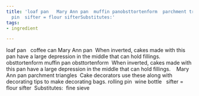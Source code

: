 ```yaml
---
title: 'loaf pan   Mary Ann pan  muffin panobsttortenform  parchment triangles  rolling
  pin  sifter = flour sifterSubstitutes:'
tags:
- ingredient

---
```

loaf pan   coffee can Mary Ann pan  When inverted, cakes made with this pan have a large depression in the middle that can hold fillings. obsttortenform muffin pan obsttortenform  When inverted, cakes made with this pan have a large depression in the middle that can hold fillings.    Mary Ann pan parchment triangles  Cake decorators use these along with decorating tips to make decorating bags. rolling pin  wine bottle   sifter = flour sifter  Substitutes:  fine sieve
